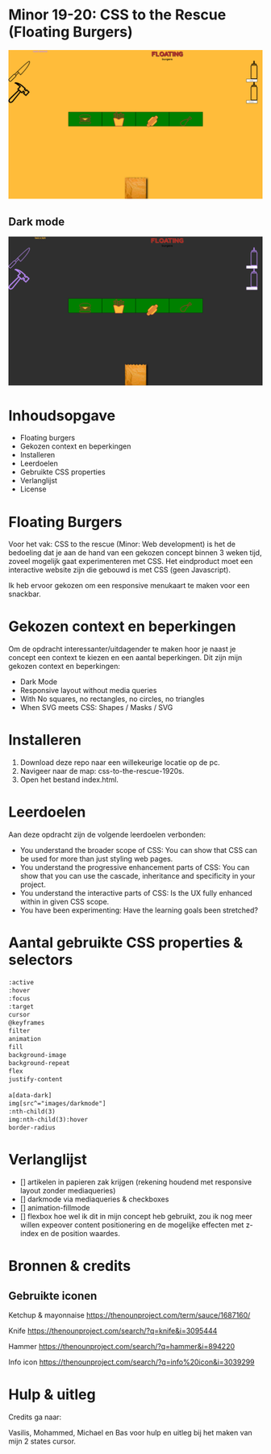 # Minor 19-20: CSS to the Rescue (Floating Burgers)

![Floating burger screenshot](https://raw.githubusercontent.com/randy554/css-to-the-rescue-1920/master/images/floating%20burger%20light.png)

## Dark mode

![Floating burger dark mode screenshot](https://raw.githubusercontent.com/randy554/css-to-the-rescue-1920/master/images/floating%20burger%20dark.png)

# Inhoudsopgave

- Floating burgers
- Gekozen context en beperkingen
- Installeren
- Leerdoelen
- Gebruikte CSS properties
- Verlanglijst
- License

# Floating Burgers
Voor het vak: CSS to the rescue (Minor: Web development) is het de bedoeling dat je aan de hand van een gekozen concept binnen
3 weken tijd, zoveel mogelijk gaat experimenteren met CSS. Het eindproduct moet een interactive website zijn die gebouwd is met
CSS (geen Javascript).

Ik heb ervoor gekozen om een responsive menukaart te maken voor een snackbar.

# Gekozen context en beperkingen

Om de opdracht interessanter/uitdagender te maken hoor je naast je concept een context te kiezen en een aantal beperkingen. Dit zijn
mijn gekozen context en beperkingen:

- Dark Mode
- Responsive layout without media queries
- With No squares, no rectangles, no circles, no triangles
- When SVG meets CSS: Shapes / Masks / SVG


# Installeren


1. Download deze repo naar een willekeurige locatie op de pc.
2. Navigeer naar de map: css-to-the-rescue-1920s.
3. Open het bestand index.html.

# Leerdoelen

Aan deze opdracht zijn de volgende leerdoelen verbonden:

- You understand the broader scope of CSS: You can show that CSS can be used for more than just styling web pages.
- You understand the progressive enhancement parts of CSS: You can show that you can use the cascade, inheritance and specificity in your project.
- You understand the interactive parts of CSS: Is the UX fully enhanced within in given CSS scope.
- You have been experimenting: Have the learning goals been stretched?

# Aantal gebruikte CSS properties & selectors

    :active
    :hover
    :focus
    :target
    cursor
    @keyframes
    filter
    animation
    fill
    background-image
    background-repeat
    flex
    justify-content

    a[data-dark]
    img[src^="images/darkmode"]
    :nth-child(3)
    img:nth-child(3):hover
    border-radius


# Verlanglijst
- [] artikelen in papieren zak krijgen (rekening houdend met responsive layout zonder mediaqueries)
- [] darkmode via mediaqueries & checkboxes
- [] animation-fillmode
- [] flexbox hoe wel ik dit in mijn concept heb gebruikt, zou ik nog meer willen expeover content positionering
en de mogelijke effecten met z-index en de position waardes.


# Bronnen & credits


## Gebruikte iconen

Ketchup & mayonnaise
https://thenounproject.com/term/sauce/1687160/

Knife
https://thenounproject.com/search/?q=knife&i=3095444

Hammer
https://thenounproject.com/search/?q=hammer&i=894220

Info icon
https://thenounproject.com/search/?q=info%20icon&i=3039299


# Hulp & uitleg

Credits ga naar:

Vasilis, Mohammed, Michael en Bas voor hulp en uitleg bij het maken van mijn 2 states cursor.
